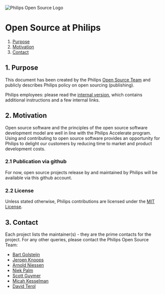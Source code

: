![Philips Open Source Logo](assets/philips_open_source.png)

# Open Source at Philips

1. [Purpose](#purpose)
1. [Motivation](#motivation)
1. [Contact](#contact)

<a name="purpose"></a>
## 1. Purpose
This document has been created by the Philips [Open Source Team](#contact) and publicly describes Philips policy on open sourcing (publishing).

Philips employees: please read the [internal version](https://github.com/philips-internal/open-source), which contains additional instructions and a few internal links.

<a name="motivation"></a>
## 2. Motivation
Open source software and the principles of the open source software development model are well in line with the Philips Accelerate program. Using and contributing to open source software provides an opportunity for Philips to delight our customers by reducing time to market and product development costs. 

### 2.1 Publication via github
For now, open source projects release by and maintained by Philips will be available via this github account.

### 2.2 License
Unless stated otherwise, Philips contributions are licensed under the [MIT License](https://spdx.org/licenses/MIT.html).

## 3. Contact
Each project lists the maintainer(s) - they are the prime contacts for the project. For any other queries, please contact the Philips Open Source Team:

- [Bart Golsteijn](https://github.com/bartgolsteijn/)
- [Jeroen Knoops](https://github.com/jeroenknoops)
- [Arnold Niessen](https://github.com/ArnoldNiessen)
- [Niek Palm](https://github.com/npalm)
- [Scott Guymer](https://github.com/scottguymer)
- [Micah Kesselman](https://github.com/MicahKesselman)
- [David Terol](https://github.com/dterol23)
